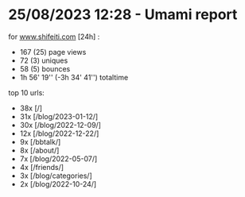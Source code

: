 # 25/08/2023 12:28 - Umami report
for www.shifeiti.com [24h] :

 - 167 (25) page views
 - 72 (3) uniques
 - 58 (5) bounces
 - 1h 56' 19'' (-3h 34' 41'') totaltime


top 10 urls:
 - 38x [/]
 - 31x [/blog/2023-01-12/]
 - 30x [/blog/2022-12-09/]
 - 12x [/blog/2022-12-22/]
 - 9x [/bbtalk/]
 - 8x [/about/]
 - 7x [/blog/2022-05-07/]
 - 4x [/friends/]
 - 3x [/blog/categories/]
 - 2x [/blog/2022-10-24/]


